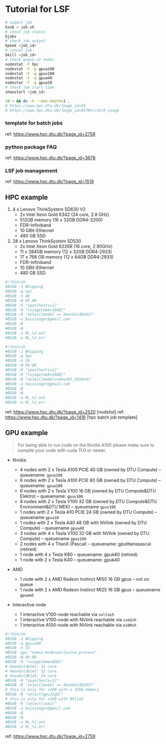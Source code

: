# Tutorial for LSF

```bash
# submit job
bsub < job.sh
# check job status
bjobs
# check job output
bpeek <job_id>
# cancel job
bkill <job_id>
# check queue of nodes
nodestat -F hpc
nodestat -F -g gpua100
nodestat -F -g gpuv100
nodestat -F -g gpua40
nodestat -F -g gpua10
# check job start time
showstart <job_id>
```

```bash
cd ~ && du -h --max-depth=1 .
# https://www.hpc.dtu.dk/?page_id=59
# https://www.hpc.dtu.dk/?page_id=927#Scratch_usage
```

### template for batch jobs
ref: https://www.hpc.dtu.dk/?page_id=2759
### python package FAQ
ref: https://www.hpc.dtu.dk/?page_id=3678
### LSF job management
ref: https://www.hpc.dtu.dk/?page_id=1519

## HPC example

1. 4 x Lenovo ThinkSystem SD630 V2
    - 2x Intel Xeon Gold 6342 (24 core, 2.8 GHz)
    - 512GB memory (16 x 32GB DDR4-3200)
    - FDR-Infiniband
    - 10 GBit-Ethernet
    - 480 GB SSD
2. 28 x Lenovo ThinkSystem SD530
    - 2x Intel Xeon Gold 6226R (16 core, 2.90GHz)
    - 11 x 384GB memory (12 x 32GB DDR4-2933)
    - 17 x 768 GB memory (12 x 64GB DDR4-2933)
    - FDR-Infiniband
    - 10 GBit-Ethernet
    - 480 GB SSD

```bash
#!/bin/sh
#BSUB -J Whipping
#BSUB -q hpc
#BSUB -n 48
#BSUB -W 05:00
#BSUB -R "span[hosts=1]"
#BSUB -R "rusage[mem=10GB]"
#BSUB -R "select[model == XeonGold6342]"
#BSUB -u baixianger@gmail.com
#BSUB -B
#BSUB -N
#BSUB -o RL_%J.out
#BSUB -e RL_%J.err
```

```bash
#!/bin/sh
#BSUB -J Whipping
#BSUB -q hpc
#BSUB -n 24
#BSUB -W 05:00
#BSUB -R "span[hosts=1]"
#BSUB -R "rusage[mem=10GB]"
#BSUB -R "select[model==XeonE5_2650v4]"
#BSUB -u baixianger@gmail.com
#BSUB -B
#BSUB -N
#BSUB -o RL_%J.out
#BSUB -e RL_%J.err
```
ref: https://www.hpc.dtu.dk/?page_id=2520 [nodelist]
ref: https://www.hpc.dtu.dk/?page_id=1416 [hpc batch job template]

## GPU example

> For being able to run code on the Nvidia A100 please make sure to compile your code with cuda 11.0 or newer.
- Nvidia:
    - 4 nodes with 2 x Tesla A100 PCIE 40 GB (owned by DTU Compute) – queuename: `gpua100`
    - 6 nodes with 2 x Tesla A100 PCIE 80 GB (owned by DTU Compute) – queuename: `gpua100`
    - 6 nodes with 2 x Tesla V100 16 GB (owned by DTU Compute&DTU Elektro) – queuename: `gpuv100`
    - 8 nodes with 2 x Tesla V100 32 GB (owned by DTU Compute&DTU Environment&DTU MEK) – queuename `gpuv100`
    - 1 nodes with 2 x Tesla A10 PCIE 24 GB (owned by DTU Compute) – queuename `gpua10`
    - 1 nodes with 2 x Tesla A40 48 GB with NVlink (owned by DTU Compute) – queuename `gpua40`
    - 3 nodes with 4 x Tesla V100 32 GB with NVlink (owned by DTU Compute) – queuename `gpuv100`
    - 2 nodes with 4 x TitanX (Pascal) – queuename: gputitanxpascal (retired)
    - 1 node with 4 x Tesla K80 – queuename: gpuk80 (retired)
    - 1 node with 2 x Tesla K40 – queuename: gpuk40 
- AMD
    - 1 node with 2 x AMD Radeon Instinct MI50 16 GB gpus – not on queue
    - 1 node with 2 x AMD Radeon Instinct MI25 16 GB gpus – queuename `gpuamd`

- Interactive node
    - 1 interactive V100-node reachable via `voltash`
    - 1 interactive V100-node with NVlink reachable via `sxm2sh`
    - 1 interactive A100-node with NVlink reachable via `a100sh`

```bash
#!/bin/sh
#BSUB -J Whipping
#BSUB -q gpuv100
#BSUB -n 32
#BSUB -gpu "num=1:mode=exclusive_process"
#BSUB -W 05:00
#BSUB -R "rusage[mem=8GB]"
# XeonGold6242: 32 core
# XeonGold6142: 32 core
# XeonGold6126: 24 core 
#BSUB -R "span[hosts=1]"
#BSUB -R "select[model == XeonGold6242]"
# this is only for v100 with a 32Gb memory
#BSUB -R "select[gpu32gb]"
# this is only for v100 with NVlink
#BSUB -R "select[sxm2]"
#BSUB -u baixianger@gmail.com
#BSUB -B
#BSUB -N
#BSUB -o RL_%J.out
#BSUB -e RL_%J.err
```
ref: https://www.hpc.dtu.dk/?page_id=2759